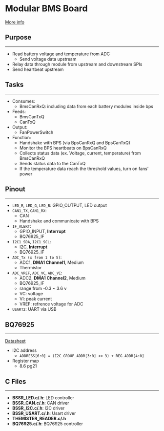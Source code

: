 # Modular BMS Board
<a href="https://docs.google.com/document/d/1XrpsYSUMBOdzRiZzQP9mPXzkb9d297Olm9vWyCTE074/edit#"> More info </a>
<br>

## Purpose
---
- Read battery voltage and temperature from ADC
  - Send voltage data upstream
- Relay data through module from upstream and downstream SPIs
- Send heartbeat upstream

## Tasks
---
- Consumes:
  - BmsCanRxQ: including data from each battery modules inside bps
- Feeds:
  - BmsCanTxQ
  - CanTxQ
- Output:
  - FanPowerSwitch
- Function:
  - Handshake with BPS (via BpsCanRxQ and BpsCanTxQ)
  - Monitor the BPS heartbeats on BpsCanRxQ
  - Collects status data (ex. Voltage, current, temperature) from BmsCanRxQ
  - Sends status data to the CanTxQ
  - If the temperature data reach the threshold values, turn on fans’ power

## Pinout
---
- `LED_R`, `LED_G`, `LED_B`: GPIO_OUTPUT, LED output
- `CAN1_TX`, `CAN1_RX`: 
  - CAN
  - Handshake and communicate with BPS
- `IF_ALERT`: 
  - GPIO_INPUT, **Interrupt**
  - BQ76925_IF
- `I2C1_SDA`, `I2C1_SCL`: 
  - I2C, **Interrupt**
  - BQ76925_IF
- `ADC_Tx (x from 1 to 5)`:
  - ADC1, **DMA1 Channel1**, Medium
  - Thermistor
- `ADC_VREF`, `ADC_VC`, `ADC_VI`:
  - ADC2, **DMA1 Channel2**, Medium
  - BQ76925_IF
  - range from -0.3 ~ 3.6 v
  - VC: voltage
  - VI: peak current
  - VREF: refrence voltage for ADC
- `USART2`: UART via USB

## BQ76925
---
<a href="http://www.ti.com/lit/ds/symlink/bq76925.pdf">Datasheet</a>
- I2C address
  - `ADDRESS[6:0] = (I2C_GROUP_ADDR[3:0] << 3) + REG_ADDR[4:0]`
- Register map
  - 8.6 pg21

## C Files
---
- **BSSR_LED.c/.h**: LED controller
- **BSSR_CAN.c/.h**: CAN driver
- **BSSR_I2C.c/.h**: I2C driver
- **BSSR_USART.c/.h**: Usart driver
- **THEMISTER_READER.c/.h**
- **BQ76925.c/.h**: BQ76925 controller
